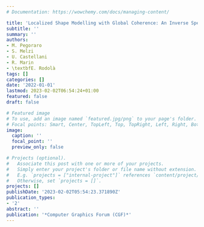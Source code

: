 ```yaml
---
# Documentation: https://wowchemy.com/docs/managing-content/

title: 'Localized Shape Modelling with Global Coherence: An Inverse Spectral Approach'
subtitle: ''
summary: ''
authors:
- M. Pegoraro
- S. Melzi
- U. Castellani
- R. Marin
- \textbfE. Rodolà
tags: []
categories: []
date: '2022-01-01'
lastmod: 2023-02-02T06:54:24+01:00
featured: false
draft: false

# Featured image
# To use, add an image named `featured.jpg/png` to your page's folder.
# Focal points: Smart, Center, TopLeft, Top, TopRight, Left, Right, BottomLeft, Bottom, BottomRight.
image:
  caption: ''
  focal_point: ''
  preview_only: false

# Projects (optional).
#   Associate this post with one or more of your projects.
#   Simply enter your project's folder or file name without extension.
#   E.g. `projects = ["internal-project"]` references `content/project/deep-learning/index.md`.
#   Otherwise, set `projects = []`.
projects: []
publishDate: '2023-02-02T05:54:23.371890Z'
publication_types:
- '2'
abstract: ''
publication: '*Computer Graphics Forum (CGF)*'
---
```

